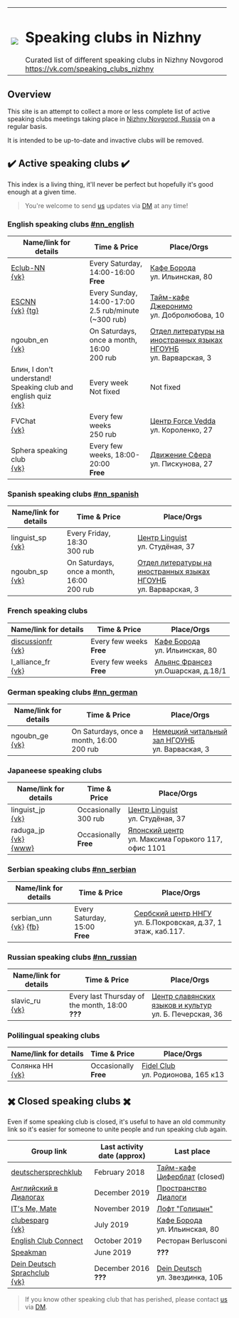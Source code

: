 <table>
  <tr><td>
    <image src="https://avatars2.githubusercontent.com/u/44372866?s=200&v=4"/>
  </td><td>
    <h1>Speaking clubs in Nizhny</h1>
    Curated list of different speaking clubs in Nizhny Novgorod<br>
    <a href="https://vk.com/speaking_clubs_nizhny">https://vk.com/speaking_clubs_nizhny</a>
  </td></tr>
</table>

## Overview

This site is an attempt to collect a more or less complete list of active
speaking clubs meetings taking place in [Nizhny Novgorod, Russia](https://en.wikipedia.org/wiki/Nizhny_Novgorod)
on a regular basis.

It is intended to be up-to-date and invactive clubs will be removed.

## ✔️ Active speaking clubs ✔️

This index is a living thing, it'll never be perfect but hopefully it's
good enough at a given time.

> You're welcome to send [us](https://vk.com/speaking_clubs_nizhny) updates via [DM](https://vk.com/im?sel=-172959905) at any time!

### English speaking clubs [#nn_english](https://vk.com/feed?section=search&q=%23nn_english)

| Name/link for details | Time & Price | Place/Orgs |
|-----------------------|------|-------|
| [Eclub-NN](/english/eclub_nn/)<br>[{vk}](https://vk.com/myenglishclub) | Every Saturday, 14:00-16:00<br>**Free** | [Кафе Борода](https://vk.com/borodacafe)<br>ул. Ильинская, 80 |
| [ESCNN](/english/escnn/)<br>[{vk}](https://vk.com/escnn) [{tg}](https://t.me/escnn) | Every Sunday, 14:00-17:00<br>2.5 rub/minute (~300 rub) | [Тайм-кафе Джеронимо](https://vk.com/geronimonn)<br>ул. Добролюбова, 10 |
| ngoubn_en<br>[{vk}](https://vk.com/ino_nn) | On Saturdays, once a month, 16:00<br>200 rub | [Отдел литературы на иностранных языках НГОУНБ](https://vk.com/ino_nn?w=address-162054778_57869)<br>ул. Варварская, 3 |
| Блин, I don't understand! Speaking club and english quiz <br>[{vk}](https://vk.com/blin_i_dont_understand) | Every week<br>Not fixed|Not fixed|
| FVChat<br>[{vk}](https://vk.com/forcevedda) | Every few weeks<br>250 rub | [Центр Force Vedda](https://vk.com/forcevedda?w=address-22088713_55198)<br>ул. Короленко, 27|
| Sphera speaking club<br>[{vk}](https://vk.com/workcamp) | Every few weeks, 18:00-20:00<br>**Free** | [Движение Сфера](https://vk.com/workcamp?w=address-1571828_56118)<br>ул. Пискунова, 27 |

### Spanish speaking clubs [#nn_spanish](https://vk.com/feed?section=search&q=%23nn_spanish)

| Name/link for details | Time & Price | Place/Orgs |
|-----------------------|------|-------|
| linguist_sp<br>[{vk}](https://vk.com/spanish_speaking_club) | Every Friday, 18:30<br>300 rub|[Центр Linguist](https://vk.com/linguist_nn)<br>ул. Студёная, 37|
| ngoubn_sp<br>[{vk}](https://vk.com/ino_nn) | On Saturdays, once a month, 16:00<br>200 rub | [Отдел литературы на иностранных языках НГОУНБ](https://vk.com/ino_nn?w=address-162054778_57869)<br>ул. Варварская, 3 |

### French speaking clubs

| Name/link for details | Time & Price | Place/Orgs |
|-----------------------|------|-------|
| [discussionfr](/french/discussionfr/)<br>[{vk}](https://vk.com/discussionfr) | Every few weeks<br>**Free** | [Кафе Борода](https://vk.com/borodacafe)<br>ул. Ильинская, 80 |
| l_alliance_fr<br>[{vk}](https://vk.com/af_nn) | Every few weeks<br>**Free** | [Альянс Франсез](https://2gis.ru/n_novgorod/firm/2674540563146140?m=44.009834%2C56.319834%2F16)<br>ул.Ошарская, д.18/1 |

### German speaking clubs [#nn_german](https://vk.com/feed?section=search&q=%23nn_german)

| Name/link for details | Time & Price | Place/Orgs |
|-----------------------|------|-------|
| ngoubn_ge <br>[{vk}](https://vk.com/dsaal_nn) | On Saturdays, once a month, 16:00<br>200 rub | [Немецкий читальный зал НГОУНБ](https://vk.com/dsaal_nn?w=address-61545234_15142)<br>ул. Варваская, 3 |

### Japaneese speaking clubs

| Name/link for details | Time & Price | Place/Orgs |
|-----------------------|------|-------|
| linguist_jp<br>[{vk}](https://vk.com/japanese_speaking_club) | Occasionally<br>300 rub | [Центр Linguist](https://vk.com/linguist_nn)<br>ул. Студёная, 37 |
| raduga_jp<br>[{vk}](https://vk.com/nizinokai)<br>[{www}](https://nn.jc.org.ru/ru/yaponskij-yazyik/klub-obshheniya-na-yaponskom-yazyike.html) | Occasionally<br>**Free**| [Японский центр](https://nn.jc.org.ru/ru/index.html)<br>ул. Максима Горького 117, офис 1101 |

### Serbian speaking clubs [#nn_serbian](https://vk.com/feed?section=search&q=%23nn_serbian)

| Name/link for details | Time & Price | Place/Orgs |
|-----------------------|------|-------|
| serbian_unn<br>[{vk}](https://vk.com/public185500515) [{fb}](https://www.facebook.com/serbian.unn/)| Every Saturday, 15:00<br>**Free**| [Сербский центр ННГУ](https://2gis.ru/n_novgorod/geo/2674647933945849/tab/inside?m=43.999189%2C56.320765%2F19.6)<br>ул. Б.Покровская, д.37, 1 этаж, каб.117. |

### Russian speaking clubs [#nn_russian](https://vk.com/feed?section=search&q=%23nn_russian)

| Name/link for details | Time & Price | Place/Orgs |
|-----------------------|------|-------|
| slavic_ru<br>[{vk}](https://vk.com/slavtsentr) | Every last Thursday of the month, 18:00<br>**???**| [Центр славянских языков и культур](https://vk.com/slavtsentr?w=address-76173859_215546)<br>ул. Б. Печерская, 36 |

### Polilingual speaking clubs

| Name/link for details | Time & Price | Place/Orgs |
|-----------------------|------|-------|
| Солянка НН<br>[{vk}](https://vk.com/solyanka_nn)| Occasionally<br>**Free** | [Fidel Club](https://vk.com/solyankann_4?w=address-153055099_37647)<br>ул. Родионова, 165 к13|

## ✖️ Closed speaking clubs ✖️

Even if some speaking club is closed, it's useful to have an old community link so it's easier for someone
to unite people and run speaking club again.

| Group link | Last activity date (approx) | Last place |
|------------|-----------------------------|------------|
| [deutschersprechklub](https://vk.com/deutschersprechklub) | February 2018 | [Тайм-кафе Циферблат](https://vk.com/ziferblatnn) (closed) |
| [Английский в Диалогах](https://vk.com/engdialogues) | December 2019 | [Пространство Диалоги](https://vk.com/dialogi_nn) |
| [IT's Me, Mate](https://vk.com/itmmspeak) | November 2019 | [Лофт "Голицын"](https://vk.com/loft47c) |
| [clubesparg](/spanish/clubesparg/)<br>[{vk}](https://vk.com/clubesparg) | July 2019 | [Кафе Борода](https://vk.com/borodacafe)<br>ул. Ильинская, 80 |
| [English Club Connect](https://vk.com/club180781326) | October 2019 | Ресторан Berlusconi |
| [Speakman](https://vk.com/speakman.club) | June 2019 | **???** |
| [Dein Deutsch Sprachclub](http://www.deindeutsch.ru/мероприятия/)<br>[{vk}](https://vk.com/deindeutsch) | December 2016 **???** | [Dein Deutsch](https://vk.com/deindeutsch?w=address-61294283_54977)<br>ул. Звездинка, 10Б |

> If you know other speaking club that has perished, please contact [us](https://vk.com/speaking_clubs_nizhny) via [DM](https://vk.com/im?sel=-172959905).

